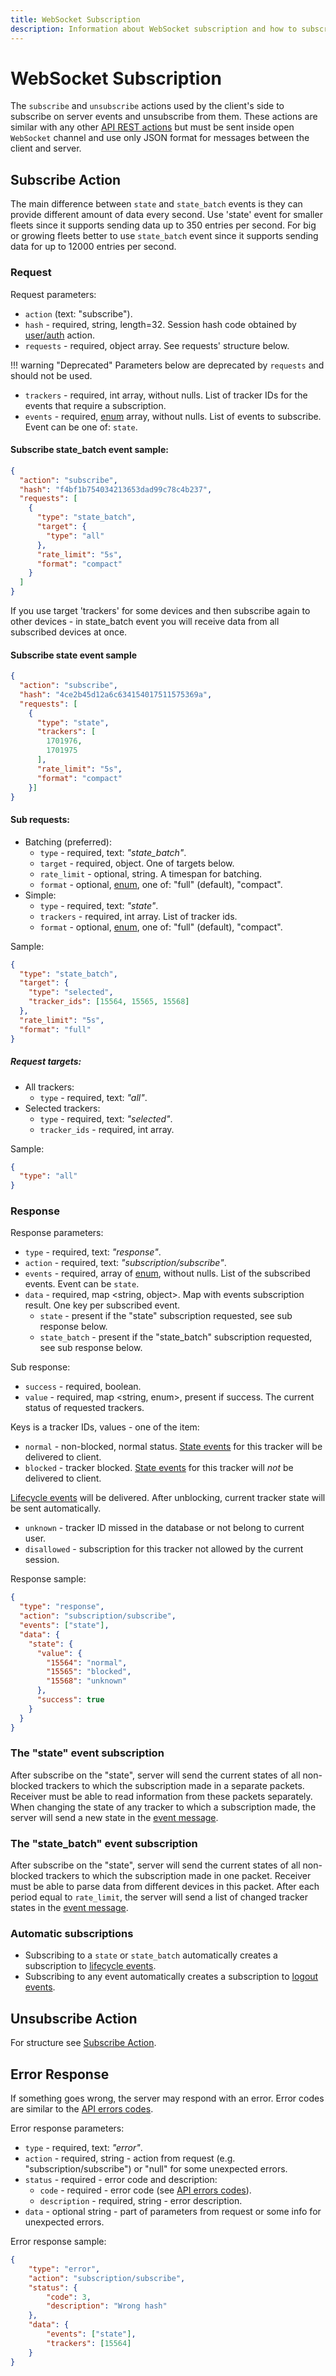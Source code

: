 ```yaml
---
title: WebSocket Subscription
description: Information about WebSocket subscription and how to subscribe to every type of event.
---
```


# WebSocket Subscription

The `subscribe` and `unsubscribe` actions used by the client's side to subscribe on server 
events and unsubscribe from them. 
These actions are similar with any other [API REST actions](../getting-started/introduction.md) 
but must be sent inside open `WebSocket` channel and use only JSON format for messages between the client and server.


## Subscribe Action

The main difference between `state` and `state_batch` events is they can provide different amount of data every second.
Use 'state' event for smaller fleets since it supports sending data up to 350 entries per second.
For big or growing fleets better to use `state_batch` event since it supports sending data for up to 12000 entries per 
second.

### Request

Request parameters:

* `action` (text: "subscribe").
* `hash` - required, string, length=32. Session hash code obtained by [user/auth](../resources/commons/user/index.md#auth) action.
* `requests` - required, object array. See requests' structure below.

!!! warning "Deprecated"
    Parameters below are deprecated by `requests` and should not be used.

* `trackers` - required, int array, without nulls. List of tracker IDs for the events that require a subscription.
* `events` - required, [enum](../getting-started/introduction.md#data-types) array, without nulls. List of events to subscribe. Event can be one of: `state`.

#### Subscribe state_batch event sample:

```json
{
  "action": "subscribe",
  "hash": "f4bf1b754034213653dad99c78c4b237",
  "requests": [
    {
      "type": "state_batch",
      "target": {
        "type": "all"
      },
      "rate_limit": "5s",
      "format": "compact"
    }
  ]
}
```

If you use target 'trackers' for some devices and then subscribe again to other devices - in state_batch event you will 
receive data from all subscribed devices at once.

#### Subscribe state event sample

```json
{
  "action": "subscribe",
  "hash": "4ce2b45d12a6c634154017511575369a",
  "requests": [
    {
      "type": "state",
      "trackers": [
        1701976,
        1701975
      ],
      "rate_limit": "5s",
      "format": "compact"
    }]
}
```

#### Sub requests:

* Batching (preferred):
    * `type` - required, text: _"state_batch"_.
    * `target` - required, object. One of targets below.
    * `rate_limit` - optional, string. A timespan for batching.
    * `format` - optional, [enum](../getting-started/introduction.md#data-types), one of: "full" (default), "compact".
* Simple:
    * `type` - required, text: _"state"_.
    * `trackers` - required, int array. List of tracker ids.
    * `format` - optional, [enum](../getting-started/introduction.md#data-types), one of: "full" (default), "compact".

Sample:

```json
{
  "type": "state_batch",
  "target": {
    "type": "selected",
    "tracker_ids": [15564, 15565, 15568]
  },
  "rate_limit": "5s",
  "format": "full"
}
```

##### Request targets:

* All trackers:
    * `type` - required, text: _"all"_.
* Selected trackers:
    * `type` - required, text: _"selected"_.
    * `tracker_ids` - required, int array.

Sample:

```json
{
  "type": "all"
}
```

### Response

Response parameters:

* `type` - required, text: _"response"_.
* `action` - required, text: _"subscription/subscribe"_.
* `events` - required, array of [enum](../getting-started/introduction.md#data-types), without nulls. List of the subscribed events. Event can be `state`.
* `data` - required, map <string, object>. Map with events subscription result. One key per subscribed event.
    * `state` - present if the "state" subscription requested, see sub response below.
    * `state_batch` - present if the "state_batch" subscription requested, see sub response below.

Sub response:
* `success` - required, boolean.
* `value` - required, map <string, enum>, present if success. The current status of requested trackers.

Keys is a tracker IDs, values - one of the item:

* `normal` - non-blocked, normal status. [State events](./events.md#state-event) for this
  tracker will be delivered to client.
* `blocked` - tracker blocked. [State events](./events.md#state-event) for this tracker 
  will *not* be delivered to client. 

[Lifecycle events](./events.md#lifecycle-event) will be delivered. After unblocking, 
current tracker state will be sent automatically.

* `unknown` - tracker ID missed in the database or not belong to current user.  
* `disallowed` - subscription for this tracker not allowed by the current session.

Response sample:

```json
{
  "type": "response",
  "action": "subscription/subscribe",
  "events": ["state"],
  "data": {
    "state": {
      "value": {
        "15564": "normal",
        "15565": "blocked",
        "15568": "unknown"
      },
      "success": true
    }
  }
}
```

### The "state" event subscription

After subscribe on the "state",
server will send the current states of all non-blocked trackers to which the subscription made in a separate packets.
Receiver must be able to read information from these packets separately.
When changing the state of any tracker to which a subscription made,
the server will send a new state in the [event message](./events.md#state-event).

### The "state_batch" event subscription

After subscribe on the "state",
server will send the current states of all non-blocked trackers to which the subscription made in one packet.
Receiver must be able to parse data from different devices in this packet.
After each period equal to `rate_limit`,
the server will send a list of changed tracker states in the [event message](./events.md#state-event).

### Automatic subscriptions

- Subscribing to a `state` or `state_batch` automatically creates a subscription to [lifecycle events](./events.md#state-event).
- Subscribing to any event automatically creates a subscription to [logout events](./events.md#logout-event).


## Unsubscribe Action

For structure see [Subscribe Action](#subscribe-action).


## Error Response

If something goes wrong, the server may respond with an error.
Error codes are similar to the [API errors codes](../getting-started/errors.md#error-codes).

Error response parameters:

* `type` - required, text: _"error"_.
* `action` - required, string - action from request (e.g. "subscription/subscribe") or "null" for some unexpected errors.
* `status` - required - error code and description:
    * `code` - required - error code (see [API errors codes](../getting-started/errors.md#error-codes)).
    * `description` - required, string - error description.
* `data` - optional string - part of parameters from request or some info for unexpected errors.

Error response sample:

```json
{
    "type": "error",
    "action": "subscription/subscribe",
    "status": {
        "code": 3,
        "description": "Wrong hash"
    },
    "data": {
        "events": ["state"],
        "trackers": [15564]
    }
}
```
